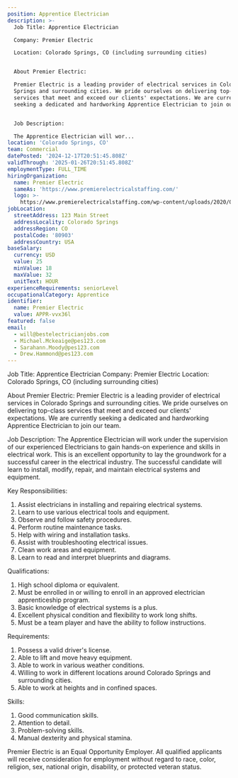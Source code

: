 ```yaml
---
position: Apprentice Electrician
description: >-
  Job Title: Apprentice Electrician

  Company: Premier Electric

  Location: Colorado Springs, CO (including surrounding cities)


  About Premier Electric:

  Premier Electric is a leading provider of electrical services in Colorado
  Springs and surrounding cities. We pride ourselves on delivering top-class
  services that meet and exceed our clients' expectations. We are currently
  seeking a dedicated and hardworking Apprentice Electrician to join our team.


  Job Description:

  The Apprentice Electrician will wor...
location: 'Colorado Springs, CO'
team: Commercial
datePosted: '2024-12-17T20:51:45.808Z'
validThrough: '2025-01-26T20:51:45.808Z'
employmentType: FULL_TIME
hiringOrganization:
  name: Premier Electric
  sameAs: 'https://www.premierelectricalstaffing.com/'
  logo: >-
    https://www.premierelectricalstaffing.com/wp-content/uploads/2020/05/Premier-Electrical-Staffing-logo.png
jobLocation:
  streetAddress: 123 Main Street
  addressLocality: Colorado Springs
  addressRegion: CO
  postalCode: '80903'
  addressCountry: USA
baseSalary:
  currency: USD
  value: 25
  minValue: 18
  maxValue: 32
  unitText: HOUR
experienceRequirements: seniorLevel
occupationalCategory: Apprentice
identifier:
  name: Premier Electric
  value: APPR-vvx36l
featured: false
email:
  - will@bestelectricianjobs.com
  - Michael.Mckeaige@pes123.com
  - Sarahann.Moody@pes123.com
  - Drew.Hammond@pes123.com
---
```




Job Title: Apprentice Electrician
Company: Premier Electric
Location: Colorado Springs, CO (including surrounding cities)

About Premier Electric:
Premier Electric is a leading provider of electrical services in Colorado Springs and surrounding cities. We pride ourselves on delivering top-class services that meet and exceed our clients' expectations. We are currently seeking a dedicated and hardworking Apprentice Electrician to join our team.

Job Description:
The Apprentice Electrician will work under the supervision of our experienced Electricians to gain hands-on experience and skills in electrical work. This is an excellent opportunity to lay the groundwork for a successful career in the electrical industry. The successful candidate will learn to install, modify, repair, and maintain electrical systems and equipment.

Key Responsibilities:

1. Assist electricians in installing and repairing electrical systems.
2. Learn to use various electrical tools and equipment.
3. Observe and follow safety procedures.
4. Perform routine maintenance tasks.
5. Help with wiring and installation tasks.
6. Assist with troubleshooting electrical issues.
7. Clean work areas and equipment.
8. Learn to read and interpret blueprints and diagrams.

Qualifications:

1. High school diploma or equivalent.
2. Must be enrolled in or willing to enroll in an approved electrician apprenticeship program.
3. Basic knowledge of electrical systems is a plus.
4. Excellent physical condition and flexibility to work long shifts.
5. Must be a team player and have the ability to follow instructions.

Requirements:

1. Possess a valid driver's license.
2. Able to lift and move heavy equipment.
3. Able to work in various weather conditions.
4. Willing to work in different locations around Colorado Springs and surrounding cities.
5. Able to work at heights and in confined spaces.

Skills:

1. Good communication skills.
2. Attention to detail.
3. Problem-solving skills.
4. Manual dexterity and physical stamina.

Premier Electric is an Equal Opportunity Employer. All qualified applicants will receive consideration for employment without regard to race, color, religion, sex, national origin, disability, or protected veteran status.

